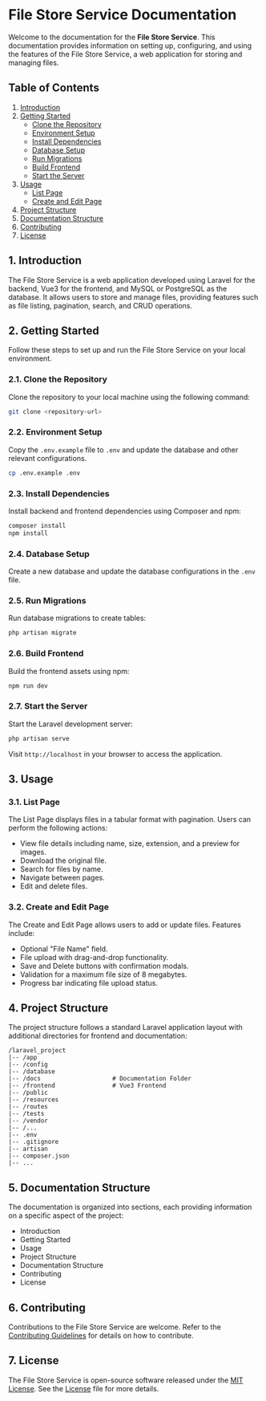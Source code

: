 # File Store Service Documentation

Welcome to the documentation for the **File Store Service**. This documentation provides information on setting up, configuring, and using the features of the File Store Service, a web application for storing and managing files.

## Table of Contents

1. [Introduction](#1-introduction)
2. [Getting Started](#2-getting-started)
    - [Clone the Repository](#21-clone-the-repository)
    - [Environment Setup](#22-environment-setup)
    - [Install Dependencies](#23-install-dependencies)
    - [Database Setup](#24-database-setup)
    - [Run Migrations](#25-run-migrations)
    - [Build Frontend](#26-build-frontend)
    - [Start the Server](#27-start-the-server)
3. [Usage](#3-usage)
    - [List Page](#31-list-page)
    - [Create and Edit Page](#32-create-and-edit-page)
4. [Project Structure](#4-project-structure)
5. [Documentation Structure](#5-documentation-structure)
6. [Contributing](#6-contributing)
7. [License](#7-license)

## 1. Introduction

The File Store Service is a web application developed using Laravel for the backend, Vue3 for the frontend, and MySQL or PostgreSQL as the database. It allows users to store and manage files, providing features such as file listing, pagination, search, and CRUD operations.

## 2. Getting Started

Follow these steps to set up and run the File Store Service on your local environment.

### 2.1. Clone the Repository

Clone the repository to your local machine using the following command:

```bash
git clone <repository-url>
```

### 2.2. Environment Setup

Copy the `.env.example` file to `.env` and update the database and other relevant configurations.

```bash
cp .env.example .env
```

### 2.3. Install Dependencies

Install backend and frontend dependencies using Composer and npm:

```bash
composer install
npm install
```

### 2.4. Database Setup

Create a new database and update the database configurations in the `.env` file.

### 2.5. Run Migrations

Run database migrations to create tables:

```bash
php artisan migrate
```

### 2.6. Build Frontend

Build the frontend assets using npm:

```bash
npm run dev
```

### 2.7. Start the Server

Start the Laravel development server:

```bash
php artisan serve
```

Visit `http://localhost` in your browser to access the application.

## 3. Usage

### 3.1. List Page

The List Page displays files in a tabular format with pagination. Users can perform the following actions:

- View file details including name, size, extension, and a preview for images.
- Download the original file.
- Search for files by name.
- Navigate between pages.
- Edit and delete files.

### 3.2. Create and Edit Page

The Create and Edit Page allows users to add or update files. Features include:

- Optional "File Name" field.
- File upload with drag-and-drop functionality.
- Save and Delete buttons with confirmation modals.
- Validation for a maximum file size of 8 megabytes.
- Progress bar indicating file upload status.

## 4. Project Structure

The project structure follows a standard Laravel application layout with additional directories for frontend and documentation:

```plaintext
/laravel_project
|-- /app
|-- /config
|-- /database
|-- /docs                    # Documentation Folder
|-- /frontend                # Vue3 Frontend
|-- /public
|-- /resources
|-- /routes
|-- /tests
|-- /vendor
|-- /...
|-- .env
|-- .gitignore
|-- artisan
|-- composer.json
|-- ...
```

## 5. Documentation Structure

The documentation is organized into sections, each providing information on a specific aspect of the project:

- Introduction
- Getting Started
- Usage
- Project Structure
- Documentation Structure
- Contributing
- License

## 6. Contributing

Contributions to the File Store Service are welcome. Refer to the [Contributing Guidelines](CONTRIBUTING.md) for details on how to contribute.

## 7. License

The File Store Service is open-source software released under the [MIT License](LICENSE). See the [License](LICENSE) file for more details.